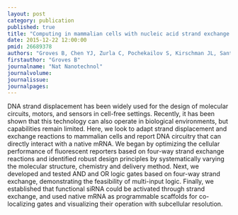 ```yaml
---
layout: post
category: publication
published: true
title: "Computing in mammalian cells with nucleic acid strand exchange."
date: 2015-12-22 12:00:00
pmid: 26689378
authors: "Groves B, Chen YJ, Zurla C, Pochekailov S, Kirschman JL, Santangelo PJ, Seelig G"
firstauthor: "Groves B"
journalname: "Nat Nanotechnol"
journalvolume: 
journalissue: 
journalpages: 
---
```


DNA strand displacement has been widely used for the design of molecular circuits, motors, and sensors in cell-free settings. Recently, it has been shown that this technology can also operate in biological environments, but capabilities remain limited. Here, we look to adapt strand displacement and exchange reactions to mammalian cells and report DNA circuitry that can directly interact with a native mRNA. We began by optimizing the cellular performance of fluorescent reporters based on four-way strand exchange reactions and identified robust design principles by systematically varying the molecular structure, chemistry and delivery method. Next, we developed and tested AND and OR logic gates based on four-way strand exchange, demonstrating the feasibility of multi-input logic. Finally, we established that functional siRNA could be activated through strand exchange, and used native mRNA as programmable scaffolds for co-localizing gates and visualizing their operation with subcellular resolution.

